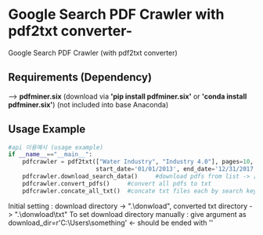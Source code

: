 # Google Search PDF Crawler with pdf2txt converter-
Google Search PDF Crawler (with pdf2txt converter)

 

## Requirements (Dependency)
--> **pdfminer.six**    (download via **'pip install pdfminer.six'** or **'conda install pdfminer.six'**)
(not included into base Anaconda)


 
## Usage Example
```python
#api 이용예시 (usage example)
if __name__=="__main__":
    pdfcrawler = pdf2txt(["Water Industry", "Industry 4.0"], pages=10, 
                         start_date='01/01/2013', end_date='12/31/2017', filetype='pdf')
    pdfcrawler.download_search_data()     #download pdfs from list -> ["Water Industry", "Industry 4.0"]
    pdfcrawler.convert_pdfs()     #convert all pdfs to txt
    pdfcrawler.concate_all_txt()  #concate txt files each by search keyword -> to analyze whole txt data
```

Initial setting : download directory -> ".\donwload\", converted txt directory -> ".\donwload\txt"
To set download directory manually : give argument as download_dir=r'C:\Users\something\'   <- should be ended with '\'


